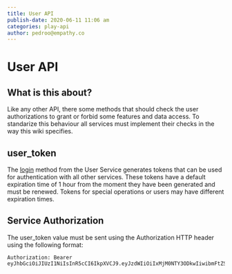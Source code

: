 ```yaml
---
title: User API
publish-date: 2020-06-11 11:06 am
categories: play-api
author: pedroo@empathy.co
---
```


# User API

## What is this about?
Like any other API, there some methods that should check the user authorizations to grant or forbid some features and data access. To standarize this behaviour all services must implement their checks in the way this wiki specifies.

## user_token
The [login](/api-reference/user-api/login/) method from the User Service generates tokens that can be used for authentication with all other services. These tokens have a default expiration time of 1 hour from the moment they have been generated and must be renewed. Tokens for special operations or users may have different expiration times.

## Service Authorization
The user_token value must be sent using the Authorization HTTP header using the following format:

```
Authorization: Bearer eyJhbGciOiJIUzI1NiIsInR5cCI6IkpXVCJ9.eyJzdWIiOiIxMjM0NTY3ODkwIiwibmFtZSI6IkpvaG4gRG9lIiwiYWRtaW4iOnRydWV9.TJVA95OrM7E2cBab30RMHrHDcEfxjoYZgeFONFh7HgQ
```

